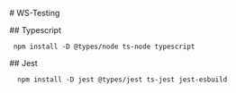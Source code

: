 # WS-Testing

## Typescript 
~~~
 npm install -D @types/node ts-node typescript
~~~

## Jest 
~~~
  npm install -D jest @types/jest ts-jest jest-esbuild
~~~